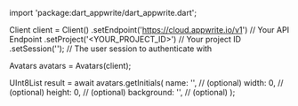 import 'package:dart_appwrite/dart_appwrite.dart';

Client client = Client()
    .setEndpoint('https://cloud.appwrite.io/v1') // Your API Endpoint
    .setProject('<YOUR_PROJECT_ID>') // Your project ID
    .setSession(''); // The user session to authenticate with

Avatars avatars = Avatars(client);

UInt8List result = await avatars.getInitials(
    name: '<NAME>', // (optional)
    width: 0, // (optional)
    height: 0, // (optional)
    background: '', // (optional)
);
